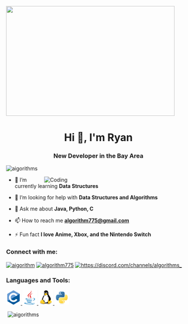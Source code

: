 
<right>
    <img src="https://upload.wikimedia.org/wikipedia/commons/6/6f/Programming123najra.gif" width="460" height="300">
</right>
<h1 align="center">Hi 👋, I'm Ryan</h1>
<h3 align="center">New Developer in the Bay Area</h3>

<p align="left"> <img src="https://komarev.com/ghpvc/?username=aigorithms&label=Profile%20views&color=0e75b6&style=flat" alt="aigorithms" /> </p>

<img align="right" alt="Coding" width="400" src="https://upload.wikimedia.org/wikipedia/commons/6/6f/Programming123najra.gif">

- 🌱 I’m currently learning **Data Structures**

- 🤝 I’m looking for help with **Data Structures and Algorithms**

- 💬 Ask me about **Java, Python, C**

- 📫 How to reach me **algorithm775@gmail.com**

- ⚡ Fun fact **I love Anime, Xbox, and the Nintendo Switch**

<h3 align="left">Connect with me:</h3>
<p align="left">
<a href="https://linkedin.com/in/aigorithm" target="blank"><img align="center" src="https://raw.githubusercontent.com/rahuldkjain/github-profile-readme-generator/master/src/images/icons/Social/linked-in-alt.svg" alt="aigorithm" height="30" width="40" /></a>
<a href="https://www.leetcode.com/algorithm775" target="blank"><img align="center" src="https://raw.githubusercontent.com/rahuldkjain/github-profile-readme-generator/master/src/images/icons/Social/leet-code.svg" alt="algorithm775" height="30" width="40" /></a>
<a href="https://discord.gg/https://discord.com/channels/algorithms_" target="blank"><img align="center" src="https://raw.githubusercontent.com/rahuldkjain/github-profile-readme-generator/master/src/images/icons/Social/discord.svg" alt="https://discord.com/channels/algorithms_" height="30" width="40" /></a>
</p>

<h3 align="left">Languages and Tools:</h3>
<p align="left"> <a href="https://www.cprogramming.com/" target="_blank" rel="noreferrer"> <img src="https://raw.githubusercontent.com/devicons/devicon/master/icons/c/c-original.svg" alt="c" width="40" height="40"/> </a> <a href="https://www.java.com" target="_blank" rel="noreferrer"> <img src="https://raw.githubusercontent.com/devicons/devicon/master/icons/java/java-original.svg" alt="java" width="40" height="40"/> </a> <a href="https://www.linux.org/" target="_blank" rel="noreferrer"> <img src="https://raw.githubusercontent.com/devicons/devicon/master/icons/linux/linux-original.svg" alt="linux" width="40" height="40"/> </a> <a href="https://www.python.org" target="_blank" rel="noreferrer"> <img src="https://raw.githubusercontent.com/devicons/devicon/master/icons/python/python-original.svg" alt="python" width="40" height="40"/> </a> </p>

<p>&nbsp;<img align="center" src="https://github-readme-stats.vercel.app/api?username=aigorithms&show_icons=true&locale=en" alt="aigorithms" /></p>

